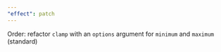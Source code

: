 ```yaml
---
"effect": patch
---
```


Order: refactor `clamp` with an `options` argument for `minimum` and `maximum` (standard)
